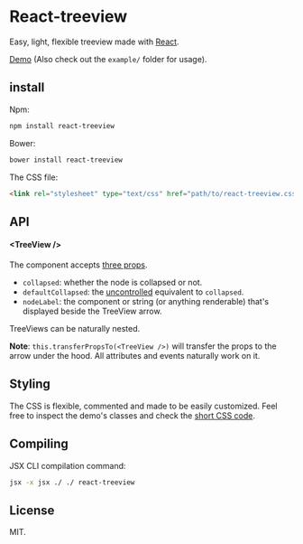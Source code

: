 # React-treeview

Easy, light, flexible treeview made with [React](http://facebook.github.io/react/).

[Demo](http://chenglou.github.io/react-treeview/) (Also check out the `example/` folder for usage).

## install

Npm:
```sh
npm install react-treeview
```

Bower:
```sh
bower install react-treeview
```

The CSS file:

```html
<link rel="stylesheet" type="text/css" href="path/to/react-treeview.css">
```

## API

#### &lt;TreeView />
The component accepts [three props](https://github.com/chenglou/react-treeview/blob/master/react-treeview.jsx#L8-L10).

- `collapsed`: whether the node is collapsed or not.
- `defaultCollapsed`: the [uncontrolled](http://facebook.github.io/react/docs/forms.html#uncontrolled-components) equivalent to `collapsed`.
- `nodeLabel`: the component or string (or anything renderable) that's displayed beside the TreeView arrow.

TreeViews can be naturally nested.

**Note**: `this.transferPropsTo(<TreeView />)` will transfer the props to the arrow under the hood. All attributes and events naturally work on it.

## Styling
The CSS is flexible, commented and made to be easily customized. Feel free to inspect the demo's classes and check the [short CSS code](https://github.com/chenglou/react-treeview/blob/master/react-treeview.css).

## Compiling
JSX CLI compilation command:
```sh
jsx -x jsx ./ ./ react-treeview
```

## License

MIT.
